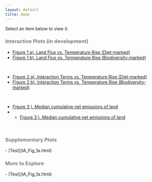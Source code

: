 ```yaml
---
layout: default
title: Home
---
```


Select an item below to view it.
<br>
<h3 style="color: #808080;">Interactive Plots (in development)</h3>

- [Figure 1 a). Land Flux vs. Temperature Rise (Diet-marked)](IA_Fig_1a.html)
- [Figure 1 b). Land Flux vs. Temperature Rise (Biodiversity-marked)](IA_Fig_1b.html)
<br>

- [Figure 2 a). Interaction Terms vs. Temperature Rise (Diet-marked)](IA_Fig_2a.html)
- [Figure 2 b). Interaction Terms vs. Temperature Rise (Biodiversity-marked)](IA_Fig_2b.html)
<br>

- [Figure 3  ). Median cumulative net emissions of land](IA_Fig_3.html)
- - [Figure 3  ). Median cumulative net emissions of land](IA_Fig_3.html)

<br>
<h3 style="color: #808080;">Supplementary Plots</h3>
- [Test](IA_Fig_1a.html)


<br>
<h3 style="color: #808080;">More to Explore</h3>
- [Test](IA_Fig_1a.html)


